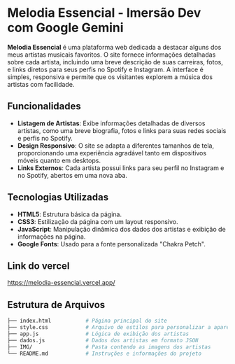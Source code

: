 # Melodia Essencial - Imersão Dev com Google Gemini

**Melodia Essencial** é uma plataforma web dedicada a destacar alguns dos meus artistas musicais favoritos. O site fornece informações detalhadas sobre cada artista, incluindo uma breve descrição de suas carreiras, fotos, e links diretos para seus perfis no Spotify e Instagram. A interface é simples, responsiva e permite que os visitantes explorem a música dos artistas com facilidade.

## Funcionalidades

- **Listagem de Artistas**: Exibe informações detalhadas de diversos artistas, como uma breve biografia, fotos e links para suas redes sociais e perfis no Spotify.
- **Design Responsivo**: O site se adapta a diferentes tamanhos de tela, proporcionando uma experiência agradável tanto em dispositivos móveis quanto em desktops.
- **Links Externos**: Cada artista possui links para seu perfil no Instagram e no Spotify, abertos em uma nova aba.

## Tecnologias Utilizadas

- **HTML5**: Estrutura básica da página.
- **CSS3**: Estilização da página com um layout responsivo.
- **JavaScript**: Manipulação dinâmica dos dados dos artistas e exibição de informações na página.
- **Google Fonts**: Usado para a fonte personalizada "Chakra Petch".


## Link do vercel 


https://melodia-essencial.vercel.app/


## Estrutura de Arquivos

```bash
├── index.html           # Página principal do site
├── style.css            # Arquivo de estilos para personalizar a aparência
├── app.js               # Lógica de exibição dos artistas
├── dados.js             # Dados dos artistas em formato JSON
├── IMG/                 # Pasta contendo as imagens dos artistas
└── README.md            # Instruções e informações do projeto
